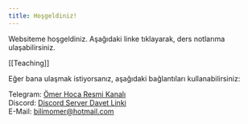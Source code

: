 ```yaml
---  
title: Hoşgeldiniz!  
---  
```

Websiteme hoşgeldiniz. Aşağıdaki linke tıklayarak, ders notlarıma ulaşabilirsiniz.  

[[Teaching]]  

Eğer bana ulaşmak istiyorsanız, aşağıdaki bağlantıları kullanabilirsiniz:  

Telegram: [Ömer Hoca Resmi Kanalı](https://t.me/+RxSLxZeYUt9jMGZk)  
Discord: [Discord Server Davet Linki](https://discord.com/invite/SJ5wCqzxZj)  
E-Mail: bilimomer@hotmail.com  